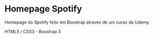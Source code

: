 # Homepage Spotify


 Homepage do Spotify feito em Boostrap atraves de um curso da Udemy

HTML5 / CSS3 - Boostrap 3
